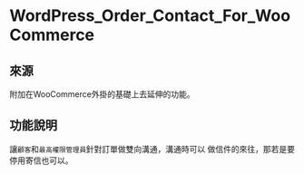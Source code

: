 # WordPress_Order_Contact_For_WooCommerce

## 來源
附加在WooCommerce外掛的基礎上去延伸的功能。

## 功能說明
讓`顧客`和`最高權限管理員`針對訂單做雙向溝通，溝通時可以
做信件的來往，那若是要停用寄信也可以。